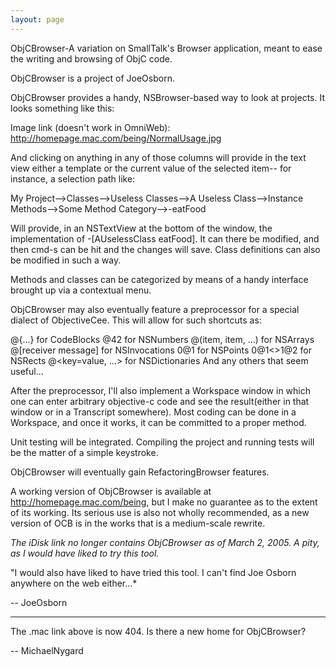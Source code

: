 ```yaml
---
layout: page
---
```


ObjCBrowser-A variation on SmallTalk's Browser application, meant to ease the writing and browsing of ObjC code.  

ObjCBrowser is a project of JoeOsborn.  

ObjCBrowser provides a handy, NSBrowser-based way to look at projects.  It looks something like this:

Image link (doesn't work in OmniWeb): http://homepage.mac.com/being/NormalUsage.jpg

And clicking on anything in any of those columns will provide in the text view either a template or the current value of the selected item-- for instance, a selection path like: 

My Project-->Classes-->Useless Classes-->A Useless Class-->Instance Methods-->Some Method Category-->-eatFood

Will provide, in an NSTextView at the bottom of the window, the implementation of -[AUselessClass eatFood].  It can there be modified, and then cmd-s can be hit and the changes will save.  Class definitions can also be modified in such a way. 

Methods and classes can be categorized by means of a handy interface brought up via a contextual menu.

ObjCBrowser may also eventually feature a preprocessor for a special dialect of ObjectiveCee.  This will allow for such shortcuts as:

    
@{...} for CodeBlocks
@42 for NSNumbers
@(item, item, ...) for NSArrays
@[receiver message] for NSInvocations
0@1 for NSPoints
0@1<>1@2 for NSRects
@<key=value, ...> for NSDictionaries
And any others that seem useful...


After the preprocessor, I'll also implement a Workspace window in which one can enter arbitrary objective-c code and see the result(either in that window or in a Transcript somewhere).  Most coding can be done in a Workspace, and once it works, it can be committed to a proper method.  

Unit testing will be integrated.  Compiling the project and running tests will be the matter of a simple keystroke.

ObjCBrowser will eventually gain RefactoringBrowser features.

A working version of ObjCBrowser is available at http://homepage.mac.com/being, but I make no guarantee as to the extent of its working.  Its serious use is also not wholly recommended, as a new version of OCB is in the works that is a medium-scale rewrite.

*The iDisk link no longer contains ObjCBrowser as of March 2, 2005.  A pity, as I would have liked to try this tool.*

"I would also have liked to have tried this tool. I can't find Joe Osborn anywhere on the web either...*

-- JoeOsborn

---

The .mac link above is now 404.  Is there a new home for ObjCBrowser?

-- MichaelNygard
